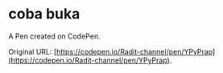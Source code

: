 # coba buka

A Pen created on CodePen.

Original URL: [https://codepen.io/Radit-channel/pen/YPyPrap](https://codepen.io/Radit-channel/pen/YPyPrap).

